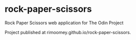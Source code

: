 # rock-paper-scissors
Rock Paper Scissors web application for The Odin Project

Project published at rimoomey.github.io/rock-paper-scissors.
